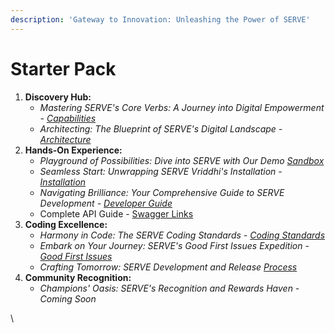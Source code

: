 ```yaml
---
description: 'Gateway to Innovation: Unleashing the Power of SERVE'
---
```


# Starter Pack

1. **Discovery Hub:**
   * _Mastering SERVE's Core Verbs: A Journey into Digital Empowerment -_ [_Capabilities_](capabilities/)
   * _Architecting: The Blueprint of SERVE's Digital Landscape -_ [_Architecture_](architecture/)
2. **Hands-On Experience:**
   * _Playground of Possibilities: Dive into SERVE with Our Demo_ [_Sandbox_](demo-sandbox.md)
   * _Seamless Start: Unwrapping SERVE Vriddhi's Installation -_ [_Installation_](installing-serve-vriddhi/)
   * _Navigating Brilliance: Your Comprehensive Guide to SERVE Development -_ [_Developer Guide_](product-and-developer-guide/)
   * Complete API Guide - [Swagger Links](../api-reference/swagger-links.md)
3. **Coding Excellence:**
   * _Harmony in Code: The SERVE Coding Standards -_ [_Coding Standards_](https://docs.google.com/document/d/1aoj6cSgQ5uziLqsvG4oGzh3bhNHh5khe4pk\_lGh10BU/edit)
   * _Embark on Your Journey: SERVE's Good First Issues Expedition -_ [_Good First Issues_](../contribute/backlog.md)
   * _Crafting Tomorrow: SERVE Development and Release_ [_Process_](../contribute/development-and-release-process.md)
4. **Community Recognition:**
   * _Champions' Oasis: SERVE's Recognition and Rewards Haven - Coming Soon_

\
